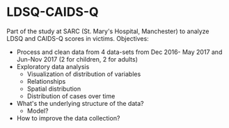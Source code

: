 # LDSQ-CAIDS-Q
Part of the study at SARC (St. Mary's Hospital, Manchester) to analyze LDSQ and CAIDS-Q scores in victims.
Objectives:
- Process and clean data from 4 data-sets from Dec 2016- May 2017 and Jun-Nov 2017 (2 for children, 2 for adults)
- Exploratory data analysis
  - Visualization of distribution of variables
  - Relationships
  - Spatial distribution
  - Distribution of cases over time
- What's the underlying structure of the data? 
  - Model?
- How to improve the data collection?
